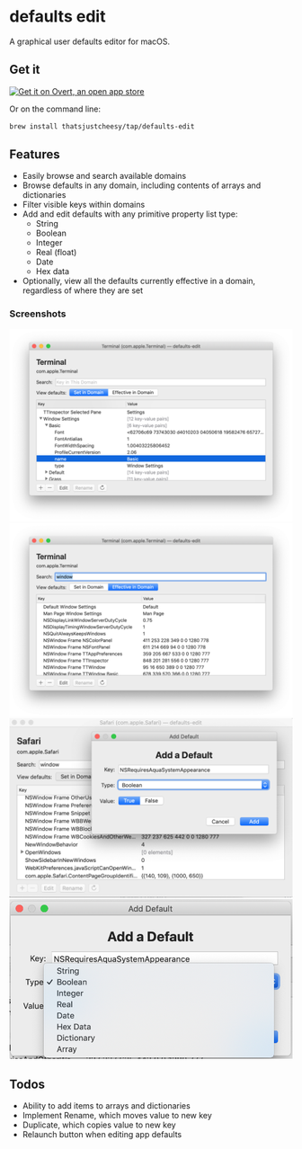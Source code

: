 # defaults edit

A graphical user defaults editor for macOS.

## Get it

<a href="https://getovert.app/open?action=overt:brew-cask%3F1=add-source-repository%261[name]=thatsjustcheesy/homebrew-tap%261[url]=https://github.com/thatsjustcheesy/homebrew-tap%262=install%262[name]=defaults-edit"><img src="https://getovert.app/images/overt-badge.png" width="240" alt="Get it on Overt, an open app store"/></a>

Or on the command line:

```sh
brew install thatsjustcheesy/tap/defaults-edit
```

## Features

- Easily browse and search available domains
- Browse defaults in any domain, including contents of arrays and dictionaries
- Filter visible keys within domains
- Add and edit defaults with any primitive property list type:
  - String
  - Boolean
  - Integer
  - Real (float)
  - Date
  - Hex data
- Optionally, view all the defaults currently effective in a domain, regardless of where they are set

### Screenshots

![Viewing a nested dictionary](Screenshots/1.png)
![Defaults effective in domain, with filtering](Screenshots/2.png)
![Adding a default](Screenshots/3.png)
![Available property list types](Screenshots/4.png)

## Todos

- Ability to add items to arrays and dictionaries
- Implement Rename, which moves value to new key
- Duplicate, which copies value to new key
- Relaunch button when editing app defaults
